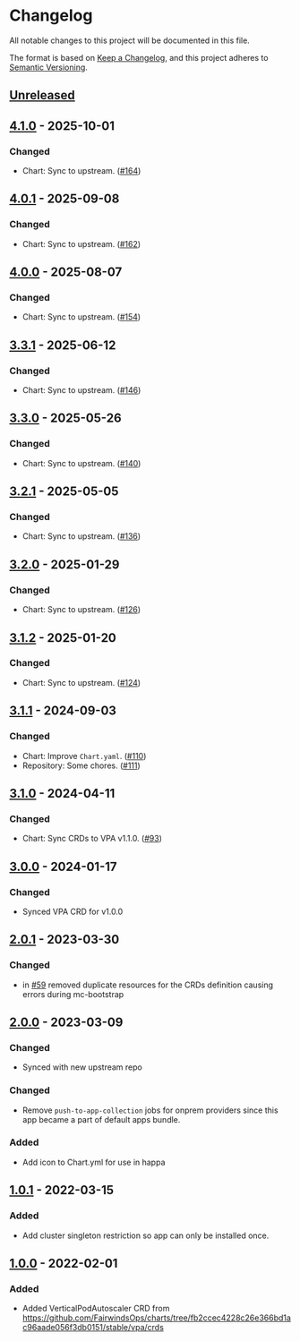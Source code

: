 # Changelog

All notable changes to this project will be documented in this file.

The format is based on [Keep a Changelog](https://keepachangelog.com/en/1.0.0/),
and this project adheres to [Semantic Versioning](https://semver.org/spec/v2.0.0.html).

## [Unreleased]

## [4.1.0] - 2025-10-01

### Changed

- Chart: Sync to upstream. ([#164](https://github.com/giantswarm/vertical-pod-autoscaler-crd/pull/164))

## [4.0.1] - 2025-09-08

### Changed

- Chart: Sync to upstream. ([#162](https://github.com/giantswarm/vertical-pod-autoscaler-crd/pull/162))

## [4.0.0] - 2025-08-07

### Changed

- Chart: Sync to upstream. ([#154](https://github.com/giantswarm/vertical-pod-autoscaler-crd/pull/154))

## [3.3.1] - 2025-06-12

### Changed

- Chart: Sync to upstream. ([#146](https://github.com/giantswarm/vertical-pod-autoscaler-crd/pull/146))

## [3.3.0] - 2025-05-26

### Changed

- Chart: Sync to upstream. ([#140](https://github.com/giantswarm/vertical-pod-autoscaler-crd/pull/140))

## [3.2.1] - 2025-05-05

### Changed

- Chart: Sync to upstream. ([#136](https://github.com/giantswarm/vertical-pod-autoscaler-crd/pull/136))

## [3.2.0] - 2025-01-29

### Changed

- Chart: Sync to upstream. ([#126](https://github.com/giantswarm/vertical-pod-autoscaler-crd/pull/126))

## [3.1.2] - 2025-01-20

### Changed

- Chart: Sync to upstream. ([#124](https://github.com/giantswarm/vertical-pod-autoscaler-crd/pull/124))

## [3.1.1] - 2024-09-03

### Changed

- Chart: Improve `Chart.yaml`. ([#110](https://github.com/giantswarm/vertical-pod-autoscaler-crd/pull/110))
- Repository: Some chores. ([#111](https://github.com/giantswarm/vertical-pod-autoscaler-crd/pull/111))

## [3.1.0] - 2024-04-11

### Changed

- Chart: Sync CRDs to VPA v1.1.0. ([#93](https://github.com/giantswarm/vertical-pod-autoscaler-crd/pull/93))

## [3.0.0] - 2024-01-17

### Changed

- Synced VPA CRD for v1.0.0

## [2.0.1] - 2023-03-30

### Changed

- in [#59](https://github.com/giantswarm/vertical-pod-autoscaler-crd/pull/59) removed duplicate resources for the CRDs definition causing errors during mc-bootstrap

## [2.0.0] - 2023-03-09

### Changed

- Synced with new upstream repo

### Changed

- Remove `push-to-app-collection` jobs for onprem providers since this app became a part of default apps bundle.

### Added

- Add icon to Chart.yml for use in happa

## [1.0.1] - 2022-03-15

### Added

- Add cluster singleton restriction so app can only be installed once.

## [1.0.0] - 2022-02-01

### Added

- Added VerticalPodAutoscaler CRD from https://github.com/FairwindsOps/charts/tree/fb2ccec4228c26e366bd1ac96aade056f3db0151/stable/vpa/crds

[Unreleased]: https://github.com/giantswarm/vertical-pod-autoscaler-crd/compare/v4.1.0...HEAD
[4.1.0]: https://github.com/giantswarm/vertical-pod-autoscaler-crd/compare/v4.0.1...v4.1.0
[4.0.1]: https://github.com/giantswarm/vertical-pod-autoscaler-crd/compare/v4.0.0...v4.0.1
[4.0.0]: https://github.com/giantswarm/vertical-pod-autoscaler-crd/compare/v3.3.1...v4.0.0
[3.3.1]: https://github.com/giantswarm/vertical-pod-autoscaler-crd/compare/v3.3.0...v3.3.1
[3.3.0]: https://github.com/giantswarm/vertical-pod-autoscaler-crd/compare/v3.2.1...v3.3.0
[3.2.1]: https://github.com/giantswarm/vertical-pod-autoscaler-crd/compare/v3.2.0...v3.2.1
[3.2.0]: https://github.com/giantswarm/vertical-pod-autoscaler-crd/compare/v3.1.2...v3.2.0
[3.1.2]: https://github.com/giantswarm/vertical-pod-autoscaler-crd/compare/v3.1.1...v3.1.2
[3.1.1]: https://github.com/giantswarm/vertical-pod-autoscaler-crd/compare/v3.1.0...v3.1.1
[3.1.0]: https://github.com/giantswarm/vertical-pod-autoscaler-crd/compare/v3.0.0...v3.1.0
[3.0.0]: https://github.com/giantswarm/vertical-pod-autoscaler-crd/compare/v2.0.1...v3.0.0
[2.0.1]: https://github.com/giantswarm/vertical-pod-autoscaler-crd/compare/v2.0.0...v2.0.1
[2.0.0]: https://github.com/giantswarm/vertical-pod-autoscaler-crd/compare/v1.0.1...v2.0.0
[1.0.1]: https://github.com/giantswarm/vertical-pod-autoscaler-crd/compare/v1.0.0...v1.0.1
[1.0.0]: https://github.com/giantswarm/vertical-pod-autoscaler-crd/releases/tag/v1.0.0
